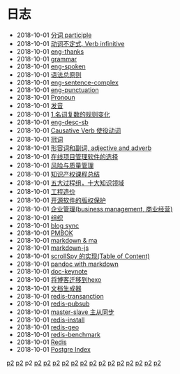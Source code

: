 # 日志
- 2018-10-01 [分词 participle](/b/eng/eng-verb-participle) 
- 2018-10-01 [动词不定式, Verb infinitive](/b/eng/eng-verb-infinitive) 
- 2018-10-01 [eng-thanks](/b/eng/eng-thanks) 
- 2018-10-01 [grammar](/b/eng/eng-start) 
- 2018-10-01 [eng-spoken](/b/eng/eng-spoken) 
- 2018-10-01 [语法总原则](/b/eng/eng-sentence) 
- 2018-10-01 [eng-sentence-complex](/b/eng/eng-sentence-complex) 
- 2018-10-01 [eng-punctuation](/b/eng/eng-punctuation) 
- 2018-10-01 [Pronoun](/b/eng/eng-pronoun) 
- 2018-10-01 [发音](/b/eng/eng-prononciation) 
- 2018-10-01 [1.名词复数的规则变化](/b/eng/eng-noun) 
- 2018-10-01 [eng-desc-sb](/b/eng/eng-desc-sb) 
- 2018-10-01 [Causative Verb 使役动词](/b/eng/eng-causative-verb) 
- 2018-10-01 [冠词](/b/eng/eng-article) 
- 2018-10-01 [形容词和副词, adjective and adverb](/b/eng/eng-adj-adverb) 
- 2018-10-01 [在线项目管理软件的选择](/b/em/em-software-select) 
- 2018-10-01 [风险与质量管理](/b/em/em-risk-quality) 
- 2018-10-01 [知识产权课程总结](/b/em/em-property-rights) 
- 2018-10-01 [五大过程组，十大知识领域](/b/em/em-project-management) 
- 2018-10-01 [工程造价](/b/em/em-price) 
- 2018-10-01 [开源软件的版权保护](/b/em/em-copyright-open-source) 
- 2018-10-01 [企业管理(business management, 商业经营)](/b/em/em-business-management) 
- 2018-10-01 [组织](/b/em/em-advance-admin) 
- 2018-10-01 [blog sync](/b/em/em-ad) 
- 2018-10-01 [PMBOK](/b/em/em-) 
- 2018-10-01 [markdown & ma](/b/doc/markdown) 
- 2018-10-01 [markdown-js](/b/doc/markdown-js) 
- 2018-10-01 [scrollSpy 的实现(Table of Content)](/b/doc/doc-toc) 
- 2018-10-01 [pandoc with markdown](/b/doc/doc-pandoc) 
- 2018-10-01 [doc-keynote](/b/doc/doc-keynote) 
- 2018-10-01 [将博客迁移到hexo](/b/doc/doc-hexo) 
- 2018-10-01 [文档生成器](/b/doc/doc-) 
- 2018-10-01 [redis-transanction](/b/db/redis-transanction) 
- 2018-10-01 [redis-pubsub](/b/db/redis-pubsub) 
- 2018-10-01 [master-slave 主从同步](/b/db/redis-ops) 
- 2018-10-01 [redis-install](/b/db/redis-install) 
- 2018-10-01 [redis-geo](/b/db/redis-geo) 
- 2018-10-01 [redis-benchmark](/b/db/redis-benchmark) 
- 2018-10-01 [Redis](/b/db/redis-) 
- 2018-10-01 [Postgre Index](/b/db/postgre-index) 

 [p2](/b/index) [p2](/b/p/p1) p2 [p2](/b/p/p3) [p2](/b/p/p4) [p2](/b/p/p5) [p2](/b/p/p6) [p2](/b/p/p7) [p2](/b/p/p8) [p2](/b/p/p9) [p2](/b/p/p10) [p2](/b/p/p11) [p2](/b/p/p12) [p2](/b/p/p13) [p2](/b/p/p14) [p2](/b/p/p15) [p2](/b/p/p16)